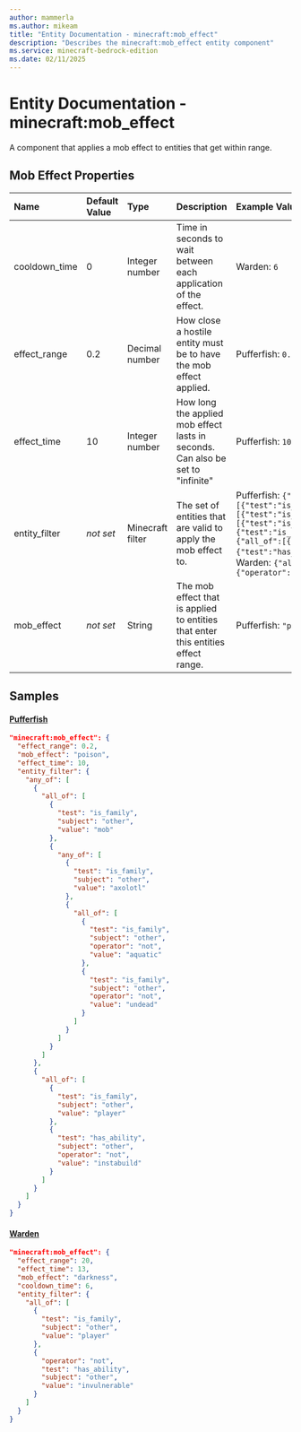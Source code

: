 ```yaml
---
author: mammerla
ms.author: mikeam
title: "Entity Documentation - minecraft:mob_effect"
description: "Describes the minecraft:mob_effect entity component"
ms.service: minecraft-bedrock-edition
ms.date: 02/11/2025 
---
```


# Entity Documentation - minecraft:mob_effect

A component that applies a mob effect to entities that get within range.


## Mob Effect Properties

|Name       |Default Value |Type |Description |Example Values |
|:----------|:-------------|:----|:-----------|:------------- |
| cooldown_time | 0 | Integer number | Time in seconds to wait between each application of the effect. | Warden: `6` | 
| effect_range | 0.2 | Decimal number | How close a hostile entity must be to have the mob effect applied. | Pufferfish: `0.2`, Warden: `20` | 
| effect_time | 10 | Integer number | How long the applied mob effect lasts in seconds. Can also be set to "infinite" | Pufferfish: `10`, Warden: `13` | 
| entity_filter | *not set* | Minecraft filter | The set of entities that are valid to apply the mob effect to. | Pufferfish: `{"any_of":[{"all_of":[{"test":"is_family","subject":"other","value":"mob"},{"any_of":[{"test":"is_family","subject":"other","value":"axolotl"},{"all_of":[{"test":"is_family","subject":"other","operator":"not","value":"aquatic"},{"test":"is_family","subject":"other","operator":"not","value":"undead"}]}]}]},{"all_of":[{"test":"is_family","subject":"other","value":"player"},{"test":"has_ability","subject":"other","operator":"not","value":"instabuild"}]}]}`, Warden: `{"all_of":[{"test":"is_family","subject":"other","value":"player"},{"operator":"not","test":"has_ability","subject":"other","value":"invulnerable"}]}` | 
| mob_effect | *not set* | String | The mob effect that is applied to entities that enter this entities effect range. | Pufferfish: `"poison"`, Warden: `"darkness"` | 

## Samples

#### [Pufferfish](https://github.com/Mojang/bedrock-samples/tree/preview/behavior_pack/entities/pufferfish.json)


```json
"minecraft:mob_effect": {
  "effect_range": 0.2,
  "mob_effect": "poison",
  "effect_time": 10,
  "entity_filter": {
    "any_of": [
      {
        "all_of": [
          {
            "test": "is_family",
            "subject": "other",
            "value": "mob"
          },
          {
            "any_of": [
              {
                "test": "is_family",
                "subject": "other",
                "value": "axolotl"
              },
              {
                "all_of": [
                  {
                    "test": "is_family",
                    "subject": "other",
                    "operator": "not",
                    "value": "aquatic"
                  },
                  {
                    "test": "is_family",
                    "subject": "other",
                    "operator": "not",
                    "value": "undead"
                  }
                ]
              }
            ]
          }
        ]
      },
      {
        "all_of": [
          {
            "test": "is_family",
            "subject": "other",
            "value": "player"
          },
          {
            "test": "has_ability",
            "subject": "other",
            "operator": "not",
            "value": "instabuild"
          }
        ]
      }
    ]
  }
}
```

#### [Warden](https://github.com/Mojang/bedrock-samples/tree/preview/behavior_pack/entities/warden.json)


```json
"minecraft:mob_effect": {
  "effect_range": 20,
  "effect_time": 13,
  "mob_effect": "darkness",
  "cooldown_time": 6,
  "entity_filter": {
    "all_of": [
      {
        "test": "is_family",
        "subject": "other",
        "value": "player"
      },
      {
        "operator": "not",
        "test": "has_ability",
        "subject": "other",
        "value": "invulnerable"
      }
    ]
  }
}
```
